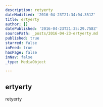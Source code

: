 ```yaml
---
description: retyerty
dateModified: '2016-04-23T21:34:04.351Z'
title: ertyerty
author: []
datePublished: '2016-04-23T21:35:29.758Z'
sourcePath: _posts/2016-04-23-ertyerty.md
published: true
starred: false
inFeed: true
hasPage: false
inNav: false
_type: MediaObject

---
```

<article style=""><h1>ertyerty</h1><p>retyerty</p></article>